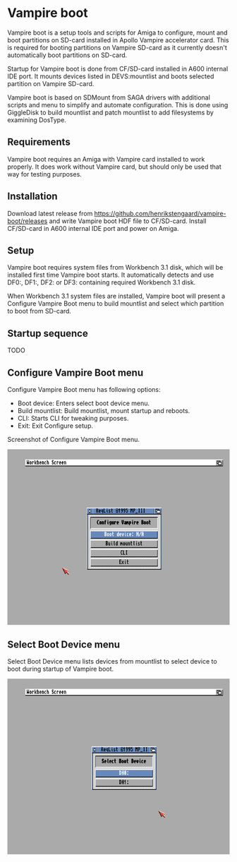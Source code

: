 # Vampire boot

Vampire boot is a setup tools and scripts for Amiga to configure, mount and boot partitions on SD-card installed in Apollo Vampire accelerator card. This is required for booting partitions on Vampire SD-card as it currently doesn't automatically boot partitions on SD-card.

Startup for Vampire boot is done from CF/SD-card installed in A600 internal IDE port. It mounts devices listed in DEVS:mountlist and boots selected partition on Vampire SD-card.

Vampire boot is based on SDMount from SAGA drivers with additional scripts and menu to simplify and automate configuration. This is done using GiggleDisk to build mountlist and patch mountlist to add filesystems by examining DosType.

## Requirements

Vampire boot requires an Amiga with Vampire card installed to work properly. It does work without Vampire card, but should only be used that way for testing purposes.

## Installation

Download latest release from https://github.com/henrikstengaard/vampire-boot/releases and write Vampire boot HDF file to CF/SD-card. Install CF/SD-card in A600 internal IDE port and power on Amiga.

## Setup

Vampire boot requires system files from Workbench 3.1 disk, which will be installed first time Vampire boot starts.
It automatically detects and use DF0:, DF1:, DF2: or DF3: containing required Workbench 3.1 disk.

When Workbench 3.1 system files are installed, Vampire boot will present a Configure Vampire Boot menu to build mountlist and select which partition to boot from SD-card.

## Startup sequence

TODO

## Configure Vampire Boot menu

Configure Vampire Boot menu has following options:

- Boot device: Enters select boot device menu.
- Build mountlist: Build mountlist, mount startup and reboots.
- CLI: Starts CLI for tweaking purposes.
- Exit: Exit Configure setup.

Screenshot of Configure Vampire Boot menu.

![Configure Vampire Boot menu](screenshots/vampire-boot1.png?raw=true)

## Select Boot Device menu

Select Boot Device menu lists devices from mountlist to select device to boot during startup of Vampire boot.

![Select Boot Device menu](screenshots/vampire-boot2.png?raw=true)